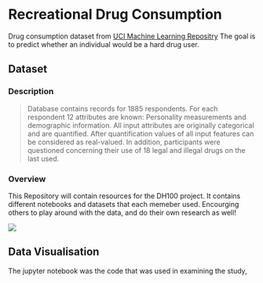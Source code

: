 # Recreational Drug Consumption

Drug consumption dataset from [UCI Machine Learning Repositry](https://archive.ics.uci.edu/ml/datasets/Drug+consumption+%28quantified%29)
The goal is to predict whether an individual would be a hard drug user.

## Dataset

### Description

> Database contains records for 1885 respondents. For each respondent 12 attributes are known: Personality measurements and demographic information. All input attributes are originally categorical and are quantified. After quantification values of all input features can be considered as real-valued. In addition, participants were questioned concerning their use of 18 legal and illegal drugs on the last used.

### Overview

This Repository will contain resources for the DH100 project. It contains different notebooks and datasets that each memeber used. Encourging others to play around with the data, and do their own research as well!

<img src="img/">

## Data Visualisation

The jupyter notebook was the code that was used in examining the study, 
